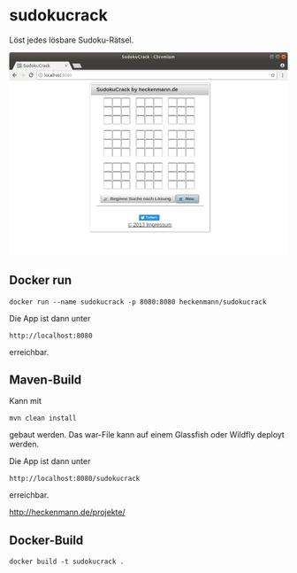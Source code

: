 # sudokucrack
Löst jedes lösbare Sudoku-Rätsel.

![screenshot](screenshot.png)

## Docker run
```
docker run --name sudokucrack -p 8080:8080 heckenmann/sudokucrack
```
Die App ist dann unter
```
http://localhost:8080
```
erreichbar.


## Maven-Build
Kann mit

```
mvn clean install
```
gebaut werden.
Das war-File kann auf einem Glassfish oder Wildfly deployt werden.

Die App ist dann unter
```
http://localhost:8080/sudokucrack
```
erreichbar.

http://heckenmann.de/projekte/

## Docker-Build
```
docker build -t sudokucrack .
```